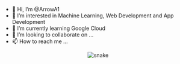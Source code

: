 - 👋 Hi, I’m @ArrowA1
- 👀 I’m interested in Machine Learning, Web Development and App Development
- 🌱 I’m currently learning Google Cloud
- 💞️ I’m looking to collaborate on ...
- 📫 How to reach me ...

<!---
ArrowA1/ArrowA1 is a ✨ special ✨ repository because its `README.md` (this file) appears on your GitHub profile.
You can click the Preview link to take a look at your changes.
--->

<div align="center">
  <img  src="(https://github.com/ArrowA1/ArrowA1/blob/output/github-contribution-grid-snake.svg)"
       alt="snake" /></a>
</div>

